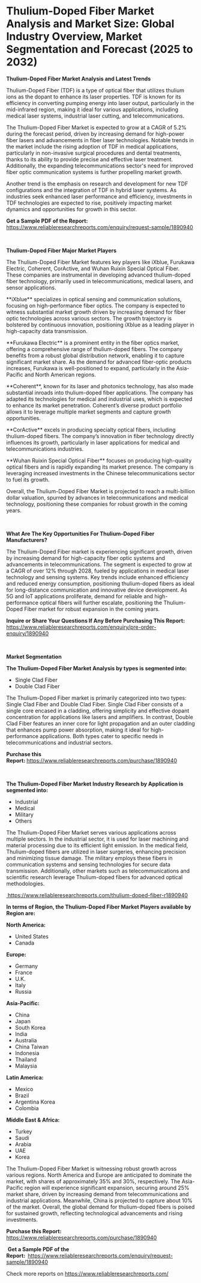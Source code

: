 <p><h1>Thulium-Doped Fiber Market Analysis and Market Size: Global Industry Overview, Market Segmentation and Forecast (2025 to 2032)</h1></p><p><strong>Thulium-Doped Fiber Market Analysis and Latest Trends</strong></p>
<p><p>Thulium-Doped Fiber (TDF) is a type of optical fiber that utilizes thulium ions as the dopant to enhance its laser properties. TDF is known for its efficiency in converting pumping energy into laser output, particularly in the mid-infrared region, making it ideal for various applications, including medical laser systems, industrial laser cutting, and telecommunications.</p><p>The Thulium-Doped Fiber Market is expected to grow at a CAGR of 5.2% during the forecast period, driven by increasing demand for high-power fiber lasers and advancements in fiber laser technologies. Notable trends in the market include the rising adoption of TDF in medical applications, particularly in non-invasive surgical procedures and dental treatments, thanks to its ability to provide precise and effective laser treatment. Additionally, the expanding telecommunications sector's need for improved fiber optic communication systems is further propelling market growth.</p><p>Another trend is the emphasis on research and development for new TDF configurations and the integration of TDF in hybrid laser systems. As industries seek enhanced laser performance and efficiency, investments in TDF technologies are expected to rise, positively impacting market dynamics and opportunities for growth in this sector.</p></p>
<p><strong>Get a Sample PDF of the Report:&nbsp;</strong> <a href="https://www.reliableresearchreports.com/enquiry/request-sample/1890940?utm_campaign=3054&utm_medium=2&utm_source=Github&utm_content=ia&utm_term=01042025&utm_id=thulium-doped-fiber">https://www.reliableresearchreports.com/enquiry/request-sample/1890940</a></p>
<p>&nbsp;</p>
<p><strong>Thulium-Doped Fiber Major Market Players</strong></p>
<p><p>The Thulium-Doped Fiber Market features key players like iXblue, Furukawa Electric, Coherent, CorActive, and Wuhan Ruixin Special Optical Fiber. These companies are instrumental in developing advanced thulium-doped fiber technology, primarily used in telecommunications, medical lasers, and sensor applications.</p><p>**iXblue** specializes in optical sensing and communication solutions, focusing on high-performance fiber optics. The company is expected to witness substantial market growth driven by increasing demand for fiber optic technologies across various sectors. The growth trajectory is bolstered by continuous innovation, positioning iXblue as a leading player in high-capacity data transmission.</p><p>**Furukawa Electric** is a prominent entity in the fiber optics market, offering a comprehensive range of thulium-doped fibers. The company benefits from a robust global distribution network, enabling it to capture significant market share. As the demand for advanced fiber-optic products increases, Furukawa is well-positioned to expand, particularly in the Asia-Pacific and North American regions.</p><p>**Coherent**, known for its laser and photonics technology, has also made substantial inroads into thulium-doped fiber applications. The company has adapted its technologies for medical and industrial uses, which is expected to enhance its market penetration. Coherent’s diverse product portfolio allows it to leverage multiple market segments and capture growth opportunities.</p><p>**CorActive** excels in producing specialty optical fibers, including thulium-doped fibers. The company’s innovation in fiber technology directly influences its growth, particularly in laser applications for medical and telecommunications industries.</p><p>**Wuhan Ruixin Special Optical Fiber** focuses on producing high-quality optical fibers and is rapidly expanding its market presence. The company is leveraging increased investments in the Chinese telecommunications sector to fuel its growth.</p><p>Overall, the Thulium-Doped Fiber Market is projected to reach a multi-billion dollar valuation, spurred by advances in telecommunications and medical technology, positioning these companies for robust growth in the coming years.</p></p>
<p>&nbsp;</p>
<p><strong>What Are The Key Opportunities For Thulium-Doped Fiber Manufacturers?</strong></p>
<p><p>The Thulium-Doped Fiber market is experiencing significant growth, driven by increasing demand for high-capacity fiber optic systems and advancements in telecommunications. The segment is expected to grow at a CAGR of over 12% through 2028, fueled by applications in medical laser technology and sensing systems. Key trends include enhanced efficiency and reduced energy consumption, positioning thulium-doped fibers as ideal for long-distance communication and innovative device development. As 5G and IoT applications proliferate, demand for reliable and high-performance optical fibers will further escalate, positioning the Thulium-Doped Fiber market for robust expansion in the coming years.</p></p>
<p><strong>Inquire or Share Your Questions If Any Before Purchasing This Report:</strong> <a href="https://www.reliableresearchreports.com/enquiry/pre-order-enquiry/1890940?utm_campaign=3054&utm_medium=2&utm_source=Github&utm_content=ia&utm_term=01042025&utm_id=thulium-doped-fiber">https://www.reliableresearchreports.com/enquiry/pre-order-enquiry/1890940</a></p>
<p>&nbsp;</p>
<p><strong>Market Segmentation</strong></p>
<p><strong>The Thulium-Doped Fiber Market Analysis by types is segmented into:</strong></p>
<p><ul><li>Single Clad Fiber</li><li>Double Clad Fiber</li></ul></p>
<p><p>The Thulium-Doped Fiber market is primarily categorized into two types: Single Clad Fiber and Double Clad Fiber. Single Clad Fiber consists of a single core encased in a cladding, offering simplicity and effective dopant concentration for applications like lasers and amplifiers. In contrast, Double Clad Fiber features an inner core for light propagation and an outer cladding that enhances pump power absorption, making it ideal for high-performance applications. Both types cater to specific needs in telecommunications and industrial sectors.</p></p>
<p><strong>Purchase this Report:&nbsp;</strong><a href="https://www.reliableresearchreports.com/purchase/1890940?utm_campaign=3054&utm_medium=2&utm_source=Github&utm_content=ia&utm_term=01042025&utm_id=thulium-doped-fiber">https://www.reliableresearchreports.com/purchase/1890940</a></p>
<p>&nbsp;</p>
<p><strong>The Thulium-Doped Fiber Market Industry Research by Application is segmented into:</strong></p>
<p><ul><li>Industrial</li><li>Medical</li><li>Military</li><li>Others</li></ul></p>
<p><p>The Thulium-Doped Fiber Market serves various applications across multiple sectors. In the industrial sector, it is used for laser machining and material processing due to its efficient light emission. In the medical field, Thulium-doped fibers are utilized in laser surgeries, enhancing precision and minimizing tissue damage. The military employs these fibers in communication systems and sensing technologies for secure data transmission. Additionally, other markets such as telecommunications and scientific research leverage Thulium-doped fibers for advanced optical methodologies.</p></p>
<p><a href="https://www.reliableresearchreports.com/thulium-doped-fiber-r1890940?utm_campaign=3054&utm_medium=2&utm_source=Github&utm_content=ia&utm_term=01042025&utm_id=thulium-doped-fiber">&nbsp;https://www.reliableresearchreports.com/thulium-doped-fiber-r1890940</a></p>
<p><strong>In terms of Region, the Thulium-Doped Fiber Market Players available by Region are:</strong></p>
<p>
    <p> <strong> North America: </strong>
        <ul>
            <li>United States</li>
            <li>Canada</li>
        </ul>
        </p> 
    <p> <strong> Europe: </strong>
        <ul>
            <li>Germany</li>
            <li>France</li>
            <li>U.K.</li>
            <li>Italy</li>
            <li>Russia</li>
        </ul>
        </p> 
    <p> <strong> Asia-Pacific: </strong>
        <ul>
            <li>China</li>
            <li>Japan</li>
            <li>South Korea</li>
            <li>India</li>
            <li>Australia</li>
            <li>China Taiwan</li>
            <li>Indonesia</li>
            <li>Thailand</li>
            <li>Malaysia</li>
        </ul>
        </p> 
    <p> <strong> Latin America: </strong>
        <ul>
            <li>Mexico</li>
            <li>Brazil</li>
            <li>Argentina Korea</li>
            <li>Colombia</li>
        </ul>
        </p> 
    <p> <strong> Middle East & Africa: </strong>
        <ul>
            <li>Turkey</li>
            <li>Saudi</li>
            <li>Arabia</li>
            <li>UAE</li>
            <li>Korea</li>
        </ul>
    </p>
    </p>
<p><p>The Thulium-Doped Fiber Market is witnessing robust growth across various regions. North America and Europe are anticipated to dominate the market, with shares of approximately 35% and 30%, respectively. The Asia-Pacific region will experience significant expansion, securing around 25% market share, driven by increasing demand from telecommunications and industrial applications. Meanwhile, China is projected to capture about 10% of the market. Overall, the global demand for thulium-doped fibers is poised for sustained growth, reflecting technological advancements and rising investments.</p></p>
<p><strong>Purchase this Report: </strong><a href="https://www.reliableresearchreports.com/purchase/1890940?utm_campaign=3054&utm_medium=2&utm_source=Github&utm_content=ia&utm_term=01042025&utm_id=thulium-doped-fiber">https://www.reliableresearchreports.com/purchase/1890940</a></p>
<p>&nbsp;<strong>Get a Sample PDF of the Report:&nbsp;&nbsp;</strong><a href="https://www.reliableresearchreports.com/enquiry/request-sample/1890940?utm_campaign=3054&utm_medium=2&utm_source=Github&utm_content=ia&utm_term=01042025&utm_id=thulium-doped-fiber">https://www.reliableresearchreports.com/enquiry/request-sample/1890940</a></p>
<p><strong></strong></p>
<p>Check more reports on <a href="https://www.reliableresearchreports.com/?utm_campaign=3054&utm_medium=2&utm_source=Github&utm_content=ia&utm_term=01042025&utm_id=thulium-doped-fiber">https://www.reliableresearchreports.com/</a></p>